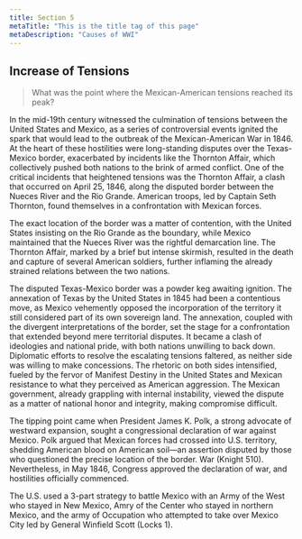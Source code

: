 ```yaml
---
title: Section 5
metaTitle: "This is the title tag of this page"
metaDescription: "Causes of WWI"
---
```

## Increase of Tensions

> What was the point where the Mexican-American tensions reached its peak?


In the mid-19th century witnessed the culmination of tensions between the United States and Mexico, as a series of controversial events ignited the spark that would lead to the outbreak of the Mexican-American War in 1846. At the heart of these hostilities were long-standing disputes over the Texas-Mexico border, exacerbated by incidents like the Thornton Affair, which collectively pushed both nations to the brink of armed conflict.
One of the critical incidents that heightened tensions was the Thornton Affair, a clash that occurred on April 25, 1846, along the disputed border between the Nueces River and the Rio Grande. American troops, led by Captain Seth Thornton, found themselves in a confrontation with Mexican forces. 


The exact location of the border was a matter of contention, with the United States insisting on the Rio Grande as the boundary, while Mexico maintained that the Nueces River was the rightful demarcation line. The Thornton Affair, marked by a brief but intense skirmish, resulted in the death and capture of several American soldiers, further inflaming the already strained relations between the two nations.

The disputed Texas-Mexico border was a powder keg awaiting ignition. The annexation of Texas by the United States in 1845 had been a contentious move, as Mexico vehemently opposed the incorporation of the territory it still considered part of its own sovereign land. The annexation, coupled with the divergent interpretations of the border, set the stage for a confrontation that extended beyond mere territorial disputes. It became a clash of ideologies and national pride, with both nations unwilling to back down.
Diplomatic efforts to resolve the escalating tensions faltered, as neither side was willing to make concessions. The rhetoric on both sides intensified, fueled by the fervor of Manifest Destiny in the United States and Mexican resistance to what they perceived as American aggression. The Mexican government, already grappling with internal instability, viewed the dispute as a matter of national honor and integrity, making compromise difficult.

The tipping point came when President James K. Polk, a strong advocate of westward expansion, sought a congressional declaration of war against Mexico. Polk argued that Mexican forces had crossed into U.S. territory, shedding American blood on American soil—an assertion disputed by those who questioned the precise location of the border. War (Knight 510). Nevertheless, in May 1846, Congress approved the declaration of war, and hostilities officially commenced.

The U.S. used a 3-part strategy to battle Mexico with an Army of the West who stayed in New Mexico, Amry of the Center who stayed in northern Mexico, and the army of Occupation who attempted to take over Mexico City led by General Winfield Scott (Locks 1).
